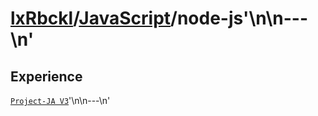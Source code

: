# [lxRbckl]()/[JavaScript](/JavaScript)/node-js'\n\n---\n'
## Experience
[`Project-JA V3`](https://github.com/lxRbckl/Project-JA/blob/V3/README.md)'\n\n---\n'